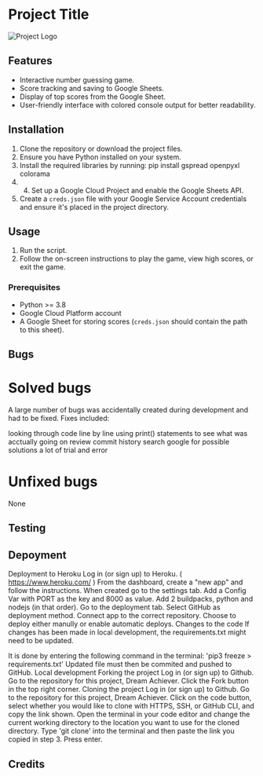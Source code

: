 # Project Title

![Project Logo](path/to/logo.png)

## Features
- Interactive number guessing game.
- Score tracking and saving to Google Sheets.
- Display of top scores from the Google Sheet.
- User-friendly interface with colored console output for better readability.

## Installation
1. Clone the repository or download the project files.
2. Ensure you have Python installed on your system.
3. Install the required libraries by running: pip install gspread openpyxl colorama
4. 4. Set up a Google Cloud Project and enable the Google Sheets API.
5. Create a `creds.json` file with your Google Service Account credentials and ensure it's placed in the project directory.

## Usage
1. Run the script.
2. Follow the on-screen instructions to play the game, view high scores, or exit the game.

### Prerequisites
- Python >= 3.8
- Google Cloud Platform account
- A Google Sheet for storing scores (`creds.json` should contain the path to this sheet).

## Bugs
# Solved bugs
A large number of bugs was accidentally created during development and had to be fixed. Fixes included:

looking through code line by line
using print() statements to see what was acctually going on
review commit history
search google for possible solutions
a lot of trial and error
# Unfixed bugs
None


## Testing



## Depoyment

Deployment to Heroku
Log in (or sign up) to Heroku. ( https://www.heroku.com/ )
From the dashboard, create a "new app" and follow the instructions.
When created go to the settings tab.
Add a Config Var with PORT as the key and 8000 as value.
Add 2 buildpacks, python and nodejs (in that order).
Go to the deployment tab.
Select GitHub as deployment method.
Connect app to the correct repository.
Choose to deploy either manully or enable automatic deploys.
Changes to the code
If changes has been made in local development, the requirements.txt might need to be updated.

It is done by entering the following command in the terminal: 'pip3 freeze > requirements.txt'
Updated file must then be commited and pushed to GitHub.
Local development
Forking the project
Log in (or sign up) to Github.
Go to the repository for this project, Dream Achiever.
Click the Fork button in the top right corner.
Cloning the project
Log in (or sign up) to Github.
Go to the repository for this project, Dream Achiever.
Click on the code button, select whether you would like to clone with HTTPS, SSH, or GitHub CLI, and copy the link shown.
Open the terminal in your code editor and change the current working directory to the location you want to use for the cloned directory. Type 'git clone' into the terminal and then paste the link you copied in step 3.
Press enter.


## Credits


